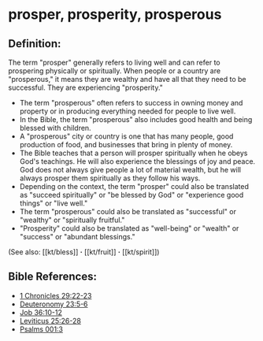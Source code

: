 # prosper, prosperity, prosperous #

## Definition: ##

The term "prosper" generally refers to living well and can refer to prospering physically or spiritually. When people or a country are "prosperous," it means they are wealthy and have all that they need to be successful. They are experiencing "prosperity."

* The term "prosperous" often refers to success in owning money and property or in producing everything needed for people to live well.
* In the Bible, the term "prosperous" also includes good health and being blessed with children.
* A "prosperous" city or country is one that has many people, good production of food, and businesses that bring in plenty of money.
* The Bible teaches that a person will prosper spiritually when he obeys God's teachings. He will also experience the blessings of joy and peace. God does not always give people a lot of material wealth, but he will always prosper them spiritually as they follow his ways.
* Depending on the context, the term "prosper" could also be translated as "succeed spiritually" or "be blessed by God" or "experience good things" or "live well."
* The term "prosperous" could also be translated as "successful" or "wealthy" or "spiritually fruitful."
* "Prosperity" could also be translated as "well-being" or "wealth" or "success" or "abundant blessings."

(See also: [[kt/bless]] **·** [[kt/fruit]] **·** [[kt/spirit]])

## Bible References: ##

* [1 Chronicles 29:22-23](en/tn/1ch/help/29/22)
* [Deuteronomy 23:5-6](en/tn/deu/help/23/05)
* [Job 36:10-12](en/tn/job/help/36/10)
* [Leviticus 25:26-28](en/tn/lev/help/25/26)
* [Psalms 001:3](en/tn/psa/help/01/03)